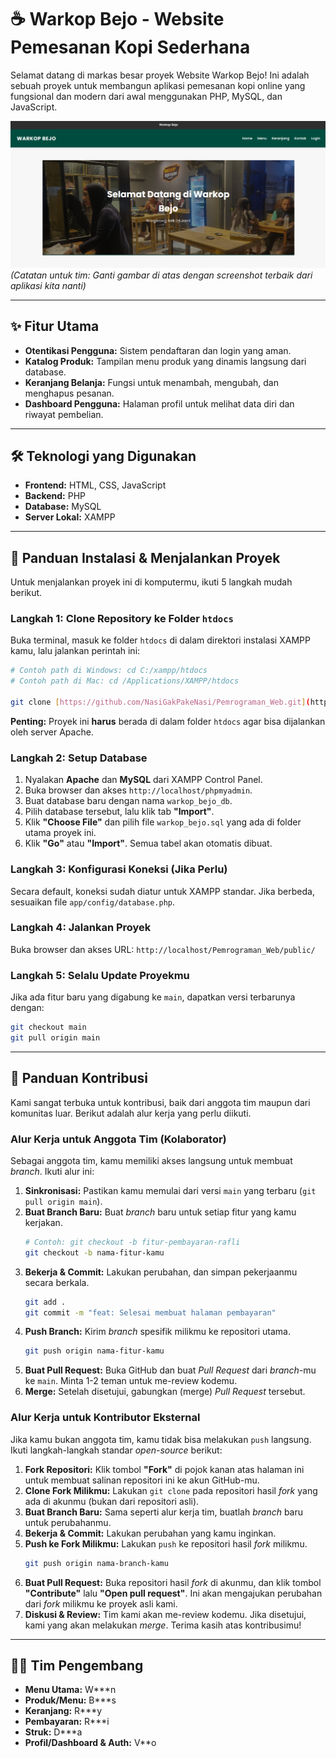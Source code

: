 
# ☕ Warkop Bejo - Website Pemesanan Kopi Sederhana

Selamat datang di markas besar proyek Website Warkop Bejo! Ini adalah sebuah proyek untuk membangun aplikasi pemesanan kopi online yang fungsional dan modern dari awal menggunakan PHP, MySQL, dan JavaScript.

![Screenshot Halaman Utama](public/images/warkop-bejo.png)
*(Catatan untuk tim: Ganti gambar di atas dengan screenshot terbaik dari aplikasi kita nanti)*

---

## ✨ Fitur Utama

* **Otentikasi Pengguna:** Sistem pendaftaran dan login yang aman.
* **Katalog Produk:** Tampilan menu produk yang dinamis langsung dari database.
* **Keranjang Belanja:** Fungsi untuk menambah, mengubah, dan menghapus pesanan.
* **Dashboard Pengguna:** Halaman profil untuk melihat data diri dan riwayat pembelian.

---

## 🛠️ Teknologi yang Digunakan

* **Frontend:** HTML, CSS, JavaScript
* **Backend:** PHP
* **Database:** MySQL
* **Server Lokal:** XAMPP

---

## 🚀 Panduan Instalasi & Menjalankan Proyek

Untuk menjalankan proyek ini di komputermu, ikuti 5 langkah mudah berikut.

### Langkah 1: Clone Repository ke Folder `htdocs`

Buka terminal, masuk ke folder `htdocs` di dalam direktori instalasi XAMPP kamu, lalu jalankan perintah ini:

```bash
# Contoh path di Windows: cd C:/xampp/htdocs
# Contoh path di Mac: cd /Applications/XAMPP/htdocs

git clone [https://github.com/NasiGakPakeNasi/Pemrograman_Web.git](https://github.com/NasiGakPakeNasi/Pemrograman_Web.git)
````

**Penting:** Proyek ini **harus** berada di dalam folder `htdocs` agar bisa dijalankan oleh server Apache.

### Langkah 2: Setup Database

1.  Nyalakan **Apache** dan **MySQL** dari XAMPP Control Panel.
2.  Buka browser dan akses `http://localhost/phpmyadmin`.
3.  Buat database baru dengan nama `warkop_bejo_db`.
4.  Pilih database tersebut, lalu klik tab **"Import"**.
5.  Klik **"Choose File"** dan pilih file `warkop_bejo.sql` yang ada di folder utama proyek ini.
6.  Klik **"Go"** atau **"Import"**. Semua tabel akan otomatis dibuat.

### Langkah 3: Konfigurasi Koneksi (Jika Perlu)

Secara default, koneksi sudah diatur untuk XAMPP standar. Jika berbeda, sesuaikan file `app/config/database.php`.

### Langkah 4: Jalankan Proyek

Buka browser dan akses URL: `http://localhost/Pemrograman_Web/public/`

### Langkah 5: Selalu Update Proyekmu

Jika ada fitur baru yang digabung ke `main`, dapatkan versi terbarunya dengan:

```bash
git checkout main
git pull origin main
```

-----

## 🤝 Panduan Kontribusi

Kami sangat terbuka untuk kontribusi, baik dari anggota tim maupun dari komunitas luar. Berikut adalah alur kerja yang perlu diikuti.

### Alur Kerja untuk Anggota Tim (Kolaborator)

Sebagai anggota tim, kamu memiliki akses langsung untuk membuat *branch*. Ikuti alur ini:

1.  **Sinkronisasi:** Pastikan kamu memulai dari versi `main` yang terbaru (`git pull origin main`).
2.  **Buat Branch Baru:** Buat *branch* baru untuk setiap fitur yang kamu kerjakan.
    ```bash
    # Contoh: git checkout -b fitur-pembayaran-rafli
    git checkout -b nama-fitur-kamu
    ```
3.  **Bekerja & Commit:** Lakukan perubahan, dan simpan pekerjaanmu secara berkala.
    ```bash
    git add .
    git commit -m "feat: Selesai membuat halaman pembayaran"
    ```
4.  **Push Branch:** Kirim *branch* spesifik milikmu ke repositori utama.
    ```bash
    git push origin nama-fitur-kamu
    ```
5.  **Buat Pull Request:** Buka GitHub dan buat *Pull Request* dari *branch*-mu ke `main`. Minta 1-2 teman untuk me-review kodemu.
6.  **Merge:** Setelah disetujui, gabungkan (merge) *Pull Request* tersebut.

### Alur Kerja untuk Kontributor Eksternal

Jika kamu bukan anggota tim, kamu tidak bisa melakukan `push` langsung. Ikuti langkah-langkah standar *open-source* berikut:

1.  **Fork Repositori:** Klik tombol **"Fork"** di pojok kanan atas halaman ini untuk membuat salinan repositori ini ke akun GitHub-mu.
2.  **Clone Fork Milikmu:** Lakukan `git clone` pada repositori hasil *fork* yang ada di akunmu (bukan dari repositori asli).
3.  **Buat Branch Baru:** Sama seperti alur kerja tim, buatlah *branch* baru untuk perubahanmu.
4.  **Bekerja & Commit:** Lakukan perubahan yang kamu inginkan.
5.  **Push ke Fork Milikmu:** Lakukan `push` ke repositori hasil *fork* milikmu.
    ```bash
    git push origin nama-branch-kamu
    ```
6.  **Buat Pull Request:** Buka repositori hasil *fork* di akunmu, dan klik tombol **"Contribute"** lalu **"Open pull request"**. Ini akan mengajukan perubahan dari *fork* milikmu ke proyek asli kami.
7.  **Diskusi & Review:** Tim kami akan me-review kodemu. Jika disetujui, kami yang akan melakukan *merge*. Terima kasih atas kontribusimu\!

-----

## 🧑‍💻 Tim Pengembang

  * **Menu Utama:** W***n
  * **Produk/Menu:** B***s
  * **Keranjang:** R***y
  * **Pembayaran:** R***i
  * **Struk:** D***a
  * **Profil/Dashboard & Auth:** V**o

<!-- end list -->
